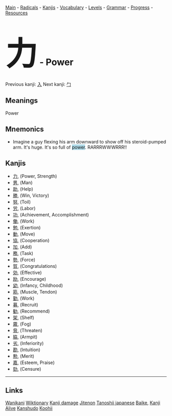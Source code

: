 <style> bigfont {font-size: 100px}</style>


[Main](../README.md) -
[Radicals](../radicals.md) -
[Kanjis](../kanjis.md) -
[Vocabulary](../vocabulary.md) -
[Levels](../levels.md) -
[Grammar](../grammar.md) - 
[Progress](../progress.md) -
[Resources](../resources.md)
# <bigfont> 力</bigfont> - Power 

Previous kanji: [入](入.md) Next kanji: [勹](勹.md) 

## Meanings
 Power
## Mnemonics
 * Imagine a guy flexing his arm downward to show off his steroid-pumped arm. It's huge. It's so full of <span style="background-color:#ADD8E6"> power</span>. RARRRWWWRRR!!


## Kanjis
 * [力](../kanjis/力.md), (Power, Strength)
* [男](../kanjis/男.md), (Man)
* [助](../kanjis/助.md), (Help)
* [勝](../kanjis/勝.md), (Win, Victory)
* [努](../kanjis/努.md), (Toil)
* [労](../kanjis/労.md), (Labor)
* [功](../kanjis/功.md), (Achievement, Accomplishment)
* [働](../kanjis/働.md), (Work)
* [勉](../kanjis/勉.md), (Exertion)
* [動](../kanjis/動.md), (Move)
* [協](../kanjis/協.md), (Cooperation)
* [加](../kanjis/加.md), (Add)
* [務](../kanjis/務.md), (Task)
* [勢](../kanjis/勢.md), (Force)
* [賀](../kanjis/賀.md), (Congratulations)
* [効](../kanjis/効.md), (Effective)
* [励](../kanjis/励.md), (Encourage)
* [幼](../kanjis/幼.md), (Infancy, Childhood)
* [筋](../kanjis/筋.md), (Muscle, Tendon)
* [勤](../kanjis/勤.md), (Work)
* [募](../kanjis/募.md), (Recruit)
* [勧](../kanjis/勧.md), (Recommend)
* [架](../kanjis/架.md), (Shelf)
* [霧](../kanjis/霧.md), (Fog)
* [脅](../kanjis/脅.md), (Threaten)
* [脇](../kanjis/脇.md), (Armpit)
* [劣](../kanjis/劣.md), (Inferiority)
* [勘](../kanjis/勘.md), (Intuition)
* [勲](../kanjis/勲.md), (Merit)
* [嘉](../kanjis/嘉.md), (Esteem, Praise)
* [劾](../kanjis/劾.md), (Censure)



---


## Links 


[Wanikani](https://www.wanikani.com/kanji/力)
[Wiktionary](https://en.wiktionary.org/wiki/力)
[Kanji damage](http://www.kanjidamage.com/kanji/search?utf8=✓&q=力)
[Jitenon](https://jitenon.com/kanji/力)
[Tanoshii japanese](https://www.tanoshiijapanese.com/dictionary/kanji.cfm?k=力)
[Baike](https://baike.baidu.com/item/力),
[Kanji Alive](https://app.kanjialive.com/力)
[Kanshudo](https://www.kanshudo.com/searchmn?q=力)
[Koohii](https://kanji.koohii.com/study/kanji/力)
